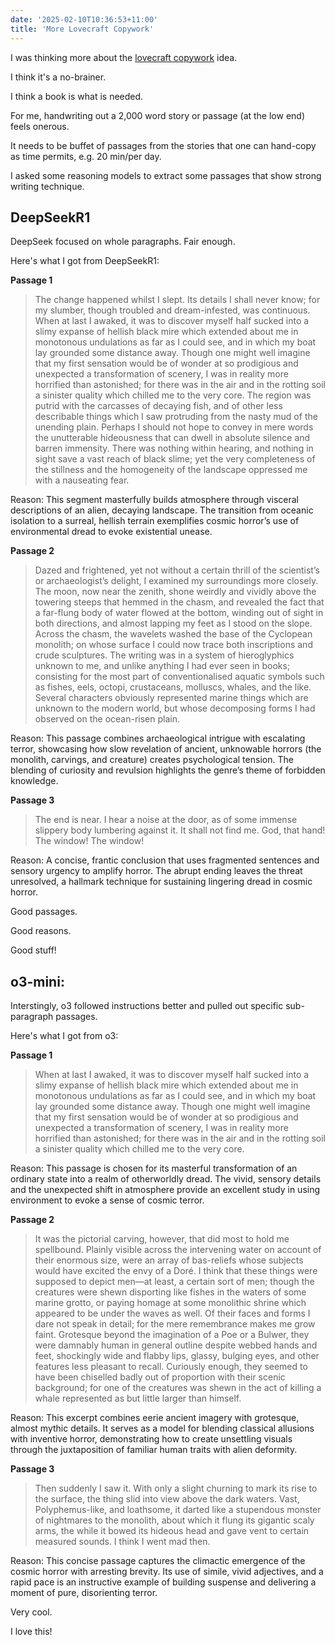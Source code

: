 ```yaml
---
date: '2025-02-10T10:36:53+11:00'
title: 'More Lovecraft Copywork'
---
```


I was thinking more about the [lovecraft copywork](/blog/posts/lovecraft-copywork/) idea.

I think it's a no-brainer.

I think a book is what is needed.

For me, handwriting out a 2,000 word story or passage (at the low end) feels onerous.

It needs to be buffet of passages from the stories that one can hand-copy as time permits, e.g. 20 min/per day.

I asked some reasoning models to extract some passages that show strong writing technique.

## DeepSeekR1

DeepSeek focused on whole paragraphs. Fair enough.

Here's what I got from DeepSeekR1:

**Passage 1**

> The change happened whilst I slept. Its details I shall never know; for my slumber, though troubled and dream-infested, was continuous. When at last I awaked, it was to discover myself half sucked into a slimy expanse of hellish black mire which extended about me in monotonous undulations as far as I could see, and in which my boat lay grounded some distance away.
Though one might well imagine that my first sensation would be of wonder at so prodigious and unexpected a transformation of scenery, I was in reality more horrified than astonished; for there was in the air and in the rotting soil a sinister quality which chilled me to the very core. The region was putrid with the carcasses of decaying fish, and of other less describable things which I saw protruding from the nasty mud of the unending plain. Perhaps I should not hope to convey in mere words the unutterable hideousness that can dwell in absolute silence and barren immensity. There was nothing within hearing, and nothing in sight save a vast reach of black slime; yet the very completeness of the stillness and the homogeneity of the landscape oppressed me with a nauseating fear.

Reason: This segment masterfully builds atmosphere through visceral descriptions of an alien, decaying landscape. The transition from oceanic isolation to a surreal, hellish terrain exemplifies cosmic horror’s use of environmental dread to evoke existential unease.


**Passage 2**

> Dazed and frightened, yet not without a certain thrill of the scientist’s or archaeologist’s delight, I examined my surroundings more closely. The moon, now near the zenith, shone weirdly and vividly above the towering steeps that hemmed in the chasm, and revealed the fact that a far-flung body of water flowed at the bottom, winding out of sight in both directions, and almost lapping my feet as I stood on the slope. Across the chasm, the wavelets washed the base of the Cyclopean monolith; on whose surface I could now trace both inscriptions and crude sculptures. The writing was in a system of hieroglyphics unknown to me, and unlike anything I had ever seen in books; consisting for the most part of conventionalised aquatic symbols such as fishes, eels, octopi, crustaceans, molluscs, whales, and the like. Several characters obviously represented marine things which are unknown to the modern world, but whose decomposing forms I had observed on the ocean-risen plain.

Reason: This passage combines archaeological intrigue with escalating terror, showcasing how slow revelation of ancient, unknowable horrors (the monolith, carvings, and creature) creates psychological tension. The blending of curiosity and revulsion highlights the genre’s theme of forbidden knowledge.

**Passage 3**

> The end is near. I hear a noise at the door, as of some immense slippery body lumbering against it. It shall not find me. God, that hand! The window! The window!

Reason: A concise, frantic conclusion that uses fragmented sentences and sensory urgency to amplify horror. The abrupt ending leaves the threat unresolved, a hallmark technique for sustaining lingering dread in cosmic horror.

Good passages.

Good reasons.

Good stuff!

## o3-mini:

Interstingly, o3 followed instructions better and pulled out specific sub-paragraph passages.

Here's what I got from o3:

**Passage 1**

> When at last I awaked, it was to discover myself half sucked into a slimy expanse of hellish black mire which extended about me in monotonous undulations as far as I could see, and in which my boat lay grounded some distance away.
Though one might well imagine that my first sensation would be of wonder at so prodigious and unexpected a transformation of scenery, I was in reality more horrified than astonished; for there was in the air and in the rotting soil a sinister quality which chilled me to the very core.

Reason: This passage is chosen for its masterful transformation of an ordinary state into a realm of otherworldly dread. The vivid, sensory details and the unexpected shift in atmosphere provide an excellent study in using environment to evoke a sense of cosmic terror.

**Passage 2**

> It was the pictorial carving, however, that did most to hold me spellbound. Plainly visible across the intervening water on account of their enormous size, were an array of bas-reliefs whose subjects would have excited the envy of a Doré. I think that these things were supposed to depict men—at least, a certain sort of men; though the creatures were shewn disporting like fishes in the waters of some marine grotto, or paying homage at some monolithic shrine which appeared to be under the waves as well. Of their faces and forms I dare not speak in detail; for the mere remembrance makes me grow faint. Grotesque beyond the imagination of a Poe or a Bulwer, they were damnably human in general outline despite webbed hands and feet, shockingly wide and flabby lips, glassy, bulging eyes, and other features less pleasant to recall. Curiously enough, they seemed to have been chiselled badly out of proportion with their scenic background; for one of the creatures was shewn in the act of killing a whale represented as but little larger than himself.

Reason: This excerpt combines eerie ancient imagery with grotesque, almost mythic details. It serves as a model for blending classical allusions with inventive horror, demonstrating how to create unsettling visuals through the juxtaposition of familiar human traits with alien deformity.

**Passage 3**

> Then suddenly I saw it. With only a slight churning to mark its rise to the surface, the thing slid into view above the dark waters. Vast, Polyphemus-like, and loathsome, it darted like a stupendous monster of nightmares to the monolith, about which it flung its gigantic scaly arms, the while it bowed its hideous head and gave vent to certain measured sounds. I think I went mad then.

Reason: This concise passage captures the climactic emergence of the cosmic horror with arresting brevity. Its use of simile, vivid adjectives, and a rapid pace is an instructive example of building suspense and delivering a moment of pure, disorienting terror.

Very cool.

I love this!

